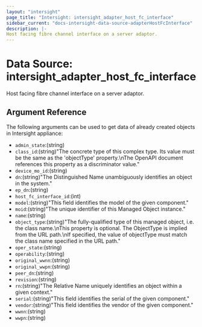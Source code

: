 ```yaml
---
layout: "intersight"
page_title: "Intersight: intersight_adapter_host_fc_interface"
sidebar_current: "docs-intersight-data-source-adapterHostFcInterface"
description: |-
Host facing fibre channel interface on a server adaptor.
---
```


# Data Source: intersight_adapter_host_fc_interface
Host facing fibre channel interface on a server adaptor.
## Argument Reference
The following arguments can be used to get data of already created objects in Intersight appliance:
* `admin_state`:(string)
* `class_id`:(string)"The concrete type of this complex type. Its value must be the same as the 'objectType' property.\nThe OpenAPI document references this property as a discriminator value."
* `device_mo_id`:(string)
* `dn`:(string)"The Distinguished Name unambiguously identifies an object in the system."
* `ep_dn`:(string)
* `host_fc_interface_id`:(int)
* `model`:(string)"This field identifies the model of the given component."
* `moid`:(string)"The unique identifier of this Managed Object instance."
* `name`:(string)
* `object_type`:(string)"The fully-qualified type of this managed object, i.e. the class name.\nThis property is optional. The ObjectType is implied from the URL path.\nIf specified, the value of objectType must match the class name specified in the URL path."
* `oper_state`:(string)
* `operability`:(string)
* `original_wwnn`:(string)
* `original_wwpn`:(string)
* `peer_dn`:(string)
* `revision`:(string)
* `rn`:(string)"The Relative Name uniquely identifies an object within a given context."
* `serial`:(string)"This field identifies the serial of the given component."
* `vendor`:(string)"This field identifies the vendor of the given component."
* `wwnn`:(string)
* `wwpn`:(string)

